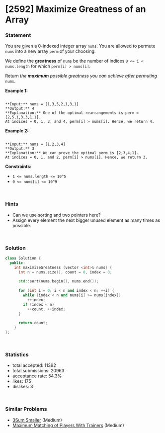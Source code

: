 # [2592] Maximize Greatness of an Array



### Statement

You are given a 0-indexed integer array `nums`. You are allowed to permute `nums` into a new array `perm` of your choosing.

We define the **greatness** of `nums` be the number of indices `0 <= i < nums.length` for which `perm[i] > nums[i]`.

Return *the **maximum** possible greatness you can achieve after permuting* `nums`.


**Example 1:**

```

**Input:** nums = [1,3,5,2,1,3,1]
**Output:** 4
**Explanation:** One of the optimal rearrangements is perm = [2,5,1,3,3,1,1].
At indices = 0, 1, 3, and 4, perm[i] > nums[i]. Hence, we return 4.
```

**Example 2:**

```

**Input:** nums = [1,2,3,4]
**Output:** 3
**Explanation:** We can prove the optimal perm is [2,3,4,1].
At indices = 0, 1, and 2, perm[i] > nums[i]. Hence, we return 3.

```

**Constraints:**
* `1 <= nums.length <= 10^5`
* `0 <= nums[i] <= 10^9`


<br />

### Hints

- Can we use sorting and two pointers here?
- Assign every element the next bigger unused element as many times as possible.

<br />

### Solution

```cpp
class Solution {
  public:
    int maximizeGreatness (vector <int>& nums) {
      int n = nums.size(), count = 0, index = 0;
      
      std::sort(nums.begin(), nums.end());
      
      for (int i = 0; i < n and index < n; ++i) {
        while (index < n and nums[i] >= nums[index])
          ++index;
        if (index < n)
          ++count, ++index;
      }
      
      return count;
    }
};
```

<br />

### Statistics

- total accepted: 11392
- total submissions: 20963
- acceptance rate: 54.3%
- likes: 175
- dislikes: 3

<br />

### Similar Problems

- [3Sum Smaller](https://leetcode.com/problems/3sum-smaller) (Medium)
- [Maximum Matching of Players With Trainers](https://leetcode.com/problems/maximum-matching-of-players-with-trainers) (Medium)
